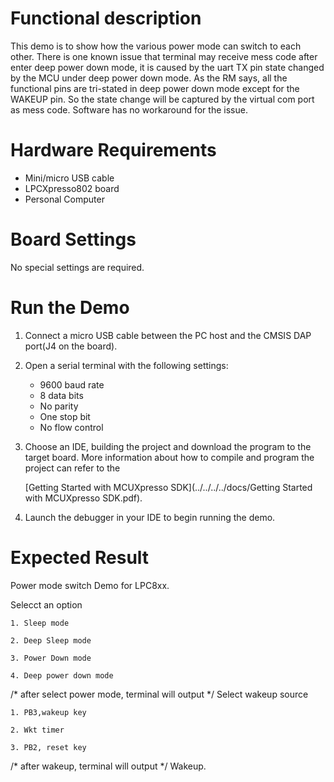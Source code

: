 # Functional description
This demo is to show how the various power mode can switch to each other.
There is one known issue that terminal may receive mess code after enter deep power down mode, it is caused by
the uart TX pin state changed by the MCU under deep power down mode. As the RM says, all the functional pins are
tri-stated in deep power down mode except for the WAKEUP pin. So the state change will be captured by
the virtual com port as mess code. Software has no workaround for the issue.

# Hardware Requirements
- Mini/micro USB cable
- LPCXpresso802 board
- Personal Computer

# Board Settings
No special settings are required.

# Run the Demo
1. Connect a micro USB cable between the PC host and the CMSIS DAP port(J4 on the board).

2. Open a serial terminal with the following settings:
   - 9600 baud rate
   - 8 data bits
   - No parity
   - One stop bit
   - No flow control

3. Choose an IDE, building the project and download the program to the target board.
   More information about how to compile and program the project can refer to the

   [Getting Started with MCUXpresso SDK](../../../../docs/Getting Started with MCUXpresso SDK.pdf).

4. Launch the debugger in your IDE to begin running the demo.

# Expected Result
Power mode switch Demo for LPC8xx.

Selecct an option

	1. Sleep mode

	2. Deep Sleep mode

	3. Power Down mode

	4. Deep power down mode
/* after select power mode, terminal will output */
Select wakeup source

	1. PB3,wakeup key

	2. Wkt timer

	3. PB2, reset key
/* after wakeup, terminal will output */
Wakeup.
